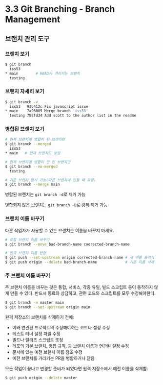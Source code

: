 # 3.3 Git Branching - Branch Management

## 브랜치 관리 도구

### 브랜치 보기

```bash
$ git branch
  iss53
* main        # HEAD가 가리키는 브랜치
  testing
```

### 브랜치 자세히 보기

```bash
$ git branch -v
  iss53   93b412c Fix javascript issue
* main    7a98805 Merge branch 'iss53'
  testing 782fd34 Add scott to the author list in the readme
```

### 병합된 브랜치 보기

```bash
# 현재 브랜치에 병합이 된 브랜치만
$ git branch --merged
  iss53
* main   # 현재 브랜치도 보임

# 현재 브랜치에 병합이 안 된 브랜치만
$ git branch --no-merged
  testing

# 기준 브랜치 명시 가능(다른 브랜치에 있을 때 유용)
$ git branch --merge main
```

병합된 브랜치는 `git branch -d`로 제거 가능

병합되지 않은 브랜치는 `git branch -D`로 강제 제거 가능

### 브랜치 이름 바꾸기

다른 작업자가 사용할 수 있는 브랜치는 이름을 바꾸지 마세요.

```bash
# 로컬 브랜치 이름 바꾸기
$ git branch --move bad-branch-name coorected-branch-name

# 원격 브랜치 이름 반영
$ git push --set-upstream origin corrected-branch-name # 새 이름 올리기
$ git push origin --delete bad-branch-name             # 기존 이름 삭제
```

### 주 브랜치 이름 바꾸기

주 브랜치 이름을 바꾸는 것은 통합, 서비스, 각종 유틸, 빌드 스크립트 등이 동작하지 않게 만들 수 있다. 반드시 동료와 상담하고, 관련 코드와 스크립트를 모두 수정해야한다.

```bash
$ git branch -m master main
$ git branch --set-upstream origin main
```

원격 저장소의 브랜치를 삭제하기 전에:

- 이와 연관된 프로젝트의 수정해야하는 코드나 설정 수정
- 테스트 러너 설정 파일 수정
- 빌드나 릴리즈 스크립트 조정
- 레포의 기본 브랜치, 병합 규칙, 등 브랜치 이름과 연관된 설정 수정
- 문서에 있는 예전 브랜치 이름 참조 수정
- 예전 브랜치를 가리키는 PR을 병합하거나 닫음

모든 작업이 끝나고 변경할 준비가 되었다면 원격 저장소에서 예전 이름을 삭제함:

```bash
$ git push origin --delete master
```
